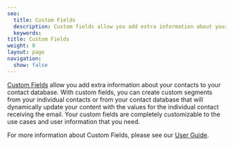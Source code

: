 ```yaml
---
seo:
  title: Custom Fields
  description: Custom fields allow you add extra information about your contacts to your contact database.
  keywords: 
title: Custom Fields
weight: 0
layout: page
navigation:
  show: false
---
```


[Custom Fields]({{root_url}}/User_Guide/Marketing_Campaigns/custom_fields.html) allow you add extra information about your contacts to your contact database. With custom fields, you can create custom segments from your individual contacts or from your contact database that will dynamically update your content with the values for the individual contact receiving the email. Your custom fields are completely customizable to the use cases and user information that you need.

For more information about Custom Fields, please see our [User Guide]({{root_url}}/User_Guide/Marketing_Campaigns/custom_fields.html).

